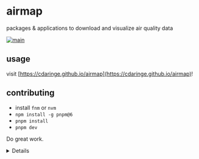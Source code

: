 # airmap

packages & applications to download and visualize air quality data

[![main](https://github.com/cdaringe/airmap/actions/workflows/main.yml/badge.svg)](https://github.com/cdaringe/airmap/actions/workflows/main.yml)

## usage

visit [https://cdaringe.github.io/airmap](https://cdaringe.github.io/airmap)!

## contributing

- install `fnm` or `nvm`
- `npm install -g pnpm@6`
- `pnpm install`
- `pnpm dev`

Do great work.

<details>

- https://docs.google.com/spreadsheets/d/1IzYBZ7SjdQ7ODHxYBauEPcy2sxq5Il3UM9NSDoJYI_g/gviz/tq?tq=select%20B%2C%20G%2C%20H%0Alimit%2020
- https://docs.google.com/spreadsheets/d/1N6Fnoju2QqgpLTRHarGUbg21erRTaKH3V7wG3hhIEew

# sensors

## pocketlabs

https://docs.google.com/spreadsheets/d/1HZjTtvqMGZ7iNtVYW6vrzeSOHeHE144-B_6CH4REIC8/edit#gid=1094314331

## flow

example sheets:

- measures: https://docs.google.com/spreadsheets/d/1x59PQjrKqN3NSORDaTAs557v0mloOosNTnqKhfrE3VU/edit#gid=585713925
- positions: https://docs.google.com/spreadsheets/d/15QJWTrn2RVG8C2q0SF7qjXDIMabg-OXDTYkjBRLWHrw/edit#gid=2147112514

</details>
